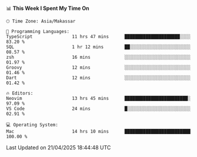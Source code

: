 <!--START_SECTION:waka-->
📊 **This Week I Spent My Time On** 

```text
🕑︎ Time Zone: Asia/Makassar

💬 Programming Languages: 
TypeScript               11 hrs 47 mins      █████████████████████░░░░   83.20 % 
SQL                      1 hr 12 mins        ██░░░░░░░░░░░░░░░░░░░░░░░   08.57 % 
zsh                      16 mins             ░░░░░░░░░░░░░░░░░░░░░░░░░   01.97 % 
Groovy                   12 mins             ░░░░░░░░░░░░░░░░░░░░░░░░░   01.46 % 
Dart                     12 mins             ░░░░░░░░░░░░░░░░░░░░░░░░░   01.42 % 

🔥 Editors: 
Neovim                   13 hrs 45 mins      ████████████████████████░   97.09 % 
VS Code                  24 mins             █░░░░░░░░░░░░░░░░░░░░░░░░   02.91 % 

💻 Operating System: 
Mac                      14 hrs 10 mins      █████████████████████████   100.00 % 
```


 Last Updated on 21/04/2025 18:44:48 UTC
<!--END_SECTION:waka-->
